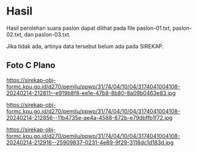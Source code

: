# Hasil

Hasil perolehan suara paslon dapat dilihat pada file paslon-01.txt, paslon-02.txt, dan paslon-03.txt.

Jika tidak ada, artinya data tersebut belum ada pada SIREKAP.

## Foto C Plano

https://sirekap-obj-formc.kpu.go.id/d270/pemilu/ppwp/31/74/04/10/04/3174041004108-20240214-212811--e919b8f8-ee1e-47b8-8b80-8a09b0463e83.jpg

https://sirekap-obj-formc.kpu.go.id/d270/pemilu/ppwp/31/74/04/10/04/3174041004108-20240214-212856--11b4735e-ae4a-4588-872b-e79dbffb1f72.jpg

https://sirekap-obj-formc.kpu.go.id/d270/pemilu/ppwp/31/74/04/10/04/3174041004108-20240214-212916--25909837-0231-4e89-9f29-3118dc1d183d.jpg
